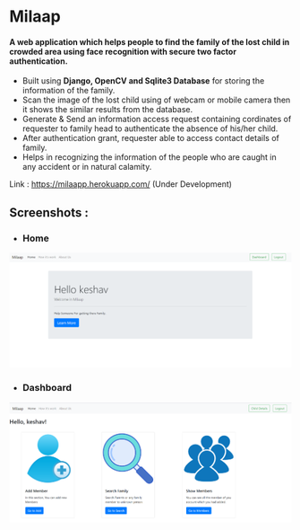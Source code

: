 # Milaap

#### A web application which helps people to find the family of the lost child in crowded area using face recognition with secure two factor authentication.
* Built using **Django, OpenCV and Sqlite3 Database** for storing the information of the family.
* Scan the image of the lost child using of webcam or mobile camera then it shows the similar results from the database.  
* Generate & Send an information access request containing cordinates of requester to family head to authenticate the absence of his/her child.
* After authentication grant, requester able to access contact details of family.
* Helps in recognizing the information of the people who are caught in any accident or in natural calamity.

Link : https://milaapp.herokuapp.com/ (Under Development)

## Screenshots :

* ### Home

![alt text](./docs/images/home.png?raw=true)

* ### Dashboard

![alt text](./docs/images/main.png?raw=true)

